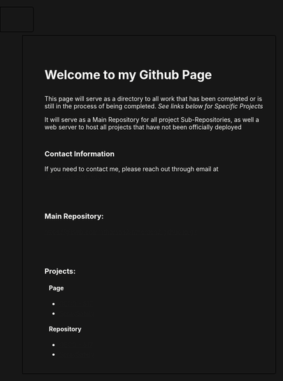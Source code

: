 <html>
	<head>
	<style>
		html,
		body,
		#header {
		    background-color: #171717;
		    color: #FDFDFB;
		    /* width: 170px; */
		    float: left;
		    position: fixed;
		    border: 1px solid #000;
		    -webkit-border-top-right-radius: 4px;
		    -webkit-border-bottom-right-radius: 4px;
		    -moz-border-radius-topright: 4px;
		    -moz-border-radius-bottomright: 4px;
		    border-top-right-radius: 4px;
		    border-bottom-right-radius: 4px;
		    padding: 34px 25px 22px 50px;
		    margin: 30px 25px 0 0;
		    -webkit-font-smoothing: antialiased;
		}
		#section {
		    width: 650px;
		    float: right;
		    padding-bottom: 50px;
		    margin-right: -80px;
		}
	</style>
	</head>
	<body>
		<h1 style="padding-bottom: 10px;">Welcome to my Github Page</h1>
		<p>This page will serve as a directory to all work that has been completed or is still in the process of being completed. <i>See links below for Specific 				Projects</i></p>
		<p>It will serve as a Main Repository for all project Sub-Repositories, as well a web server to host all projects that have not been officially deployed</p>
		<h3 style="padding-top: 20px;">Contact Information</h3>
		<p>If you need to contact me, please reach out through email at <a href="mailto:nthorson2@unl.edu">nthorson2@unl.edu</a></p>
		<h3 style="padding-top: 50px;">Main Repository:</h3>
		<a href="https://github.com/nthorson2/nthorson2.github.io.git">https://github.com/nthorson2/nthorson2.github.io.git</a>
		<h3 style="padding-top: 50px;">Projects:</h3>
		<h4 style="margin-left: 10px;">Page</h4>
		<ul style="margin-left: 10px;">
			<li><a href="https://nthorson2.github.io/GEOG_817/">GEOG - 817</a></li>
			<li style="padding-top: 5px;"><a href="https://nthorson2.github.io/SpraySafely/">SpraySafely</a></li>
		</ul>
		<h4 style="padding-top: 0px; margin-left: 10px;">Repository</h4>
		<ul style="margin-left: 10px;">
			<li><a href="https://github.com/nthorson2/GEOG_817">GEOG - 817</a></li>
			<li style="padding-top: 5px;"><a href="https://github.com/nthorson2/SpraySafely">SpraySafely</a></li>
		</ul>
	</body>
</html>

